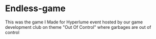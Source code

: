 # Endless-game
This was the game I Made for Hyperlume event hosted by our game development club on theme "Out Of Control" where garbages are out of control
